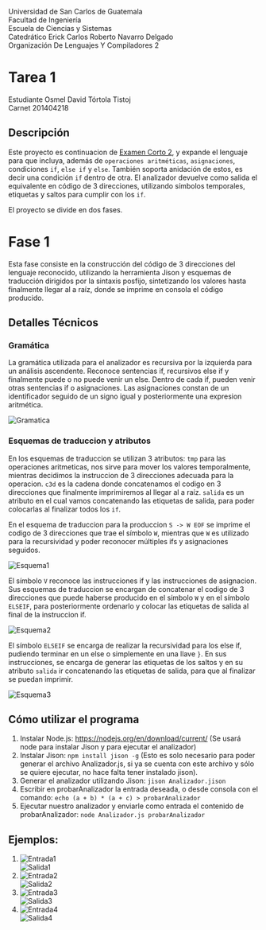 Universidad de San Carlos de Guatemala \
Facultad de Ingeniería \
Escuela de Ciencias y Sistemas \
Catedrático Erick Carlos Roberto Navarro Delgado \
Organización De Lenguajes Y Compiladores 2 

# Tarea 1

Estudiante Osmel David Tórtola Tistoj \
Carnet 201404218

## Descripción

Este proyecto es continuacion de [Examen Corto 2](https://github.com/DavidTortola/OLC2_Corto2_201404218), y expande el lenguaje para que incluya, además de `operaciones aritméticas`, `asignaciones`, condiciones `if`, `else if` y `else`. También soporta anidación de estos, es decir una condición `if` dentro de otra. El analizador devuelve como salida el equivalente en código de 3 direcciones, utilizando símbolos temporales, etiquetas y saltos para cumplir con los `if`.

El proyecto se divide en dos fases.

# Fase 1

Esta fase consiste en la construcción del código de 3 direcciones del lenguaje reconocido, utilizando la herramienta Jison y esquemas de traducción dirigidos por la sintaxis posfijo, sintetizando los valores hasta finalmente llegar al a raíz, donde se imprime en consola el código producido.

## Detalles Técnicos

### Gramática

La gramática utilizada para el analizador es recursiva por la izquierda para un análisis ascendente. Reconoce sentencias if, recursivos else if y finalmente puede o no puede venir un else. Dentro de cada if, pueden venir otras sentencias if o asignaciones. Las asignaciones constan de un identificador seguido de un signo igual y posteriormente una expresion aritmética.

![Gramatica](Fase1/imagenes/Gramatica.png)

### Esquemas de traduccion y atributos 

En los esquemas de traduccion se utilizan 3 atributos: `tmp` para las operaciones aritmeticas, nos sirve para mover los valores temporalmente, mientras decidimos la instruccion de 3 direcciones adecuada para la operacion. `c3d` es la cadena donde concatenamos el codigo en 3 direcciones que finalmente imprimiremos al llegar al a raíz. `salida` es un atributo en el cual vamos concatenando las etiquetas de salida, para poder colocarlas al finalizar todos los `if`.


En el esquema de traduccion para la produccion `S -> W EOF` se imprime el codigo de 3 direcciones que trae el símbolo `W`, mientras que `W` es utilizado para la recursividad y poder reconocer múltiples ifs y asignaciones seguidos.

![Esquema1](Fase1/imagenes/Esquema1.PNG)

El símbolo `V` reconoce las instrucciones if y las instrucciones de asignacion. Sus esquemas de traduccion se encargan de concatenar el codigo de 3 direcciones que puede haberse producido en el símbolo `W` y en el símbolo `ELSEIF`, para posteriormente ordenarlo y colocar las etiquetas de salida al final de la instruccion if.

![Esquema2](Fase1/imagenes/Esquema2.PNG)

El símbolo `ELSEIF` se encarga de realizar la recursividad para los else if, pudiendo terminar en un else o simplemente en una llave `}`. En sus instrucciones, se encarga de generar las etiquetas de los saltos y en su atributo `salida` ir concatenando las etiquetas de salida, para que al finalizar se puedan imprimir.

![Esquema3](Fase1/imagenes/Esquema3.PNG)

## Cómo utilizar el programa

1. Instalar Node.js: https://nodejs.org/en/download/current/ (Se usará node para instalar Jison y para ejecutar el analizador)
2. Instalar Jison: `npm install jison -g` (Esto es solo necesario para poder generar el archivo Analizador.js, si ya se cuenta con este archivo y sólo se quiere ejecutar, no hace falta tener instalado jison).
3. Generar el analizador utilizando Jison: `jison Analizador.jison`
4. Escribir en probarAnalizador la entrada deseada, o desde consola con el comando: `echo (a + b) * (a + c) > probarAnalizador`
5. Ejecutar nuestro analizador y enviarle como entrada el contenido de probarAnalizador: `node Analizador.js probarAnalizador`


## Ejemplos:

1. ![Entrada1](Fase1/imagenes/Entrada1.PNG) \
![Salida1](Fase1/imagenes/Salida1.PNG) 
2. ![Entrada2](Fase1/imagenes/Entrada2.PNG) \
![Salida2](Fase1/imagenes/Salida2.PNG) 
3. ![Entrada3](Fase1/imagenes/Entrada3.PNG) \
![Salida3](Fase1/imagenes/Salida3.PNG) 
4. ![Entrada4](Fase1/imagenes/Entrada4.PNG) \
![Salida4](Fase1/imagenes/Salida4.PNG) 

